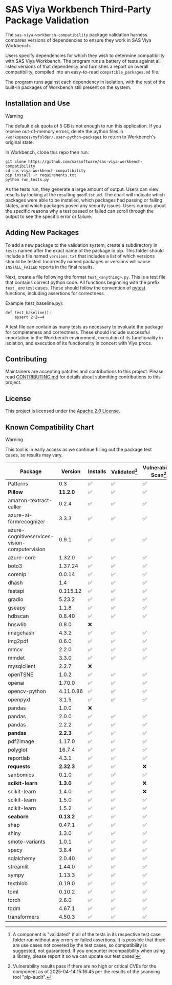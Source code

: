 # SAS Viya Workbench Third-Party Package Validation

The `sas-viya-workbench-compatibility` package validation harness compares versions of dependencies to ensure they work in SAS Viya Workbench.

Users specify dependencies for which they wish to determine compatibility with SAS Viya Workbench.
The program runs a battery of tests against all listed versions of that dependency and furnishes a report on overall compatibility, compiled into an easy-to-read `compatible_packages.md` file.

The program runs against each dependency in isolation, with the rest of the built-in packages of Workbench still present on the system.

## Installation and Use

> [!WARNING]
> The default disk quota of 5 GB is not enough to run this application.
If you receive out-of-memory errors, delete the python files in `/workspaces/myfolder/.user-python-packages` to return to Workbench's original state.

In Workbench, clone this repo then run:

```
git clone https://github.com/sassoftware/sas-viya-workbench-compatibility
cd sas-viya-workbench-compatibility
pip install -r requirements.txt
python run_tests.py
```

As the tests run, they generate a large amount of output.
Users can view results by looking at the resulting `goodlist.md`.
The chart will indicate which packages were able to be installed, which packages had passing or failing states, and which packages posed any security issues.
Users curious about the specific reasons why a test passed or failed can scroll through the output to see the specific error or failure.

## Adding New Packages

To add a new package to the validation system, create a subdirectory in `tests` named after the exact name of the package in pip.
This folder should include a file named `versions.txt` that includes a list of which versions should be tested.
Incorrectly named packages or versions will cause `INSTALL_FAILED` reports in the final results.

Next, create a file following the format `test_<anything>.py`.
This is a test file that contains correct python code.
All functions beginning with the prefix `test_` are test cases.
These should follow the convention of [pytest](https://docs.pytest.org/en/stable/contents.html) functions, including assertions for correctness.

Example (test_baseline.py):

```
def test_baseline():
    assert 2+2==4
```

A test file can contain as many tests as necessary to evaluate the package for completeness and correctness.
These should include successful importation in the Workbench environment, execution of its functionality in isolation, and execution of its functionality in concert with Viya procs.

## Contributing

Maintainers are accepting patches and contributions to this project.
Please read [CONTRIBUTING.md](CONTRIBUTING.md) for details about submitting contributions to this project.

## License

This project is licensed under the [Apache 2.0 License](LICENSE).

## Known Compatibility Chart

> [!WARNING]
> This tool is in early access as we continue filling out the package test cases, so results may vary.

| Package | Version | Installs | Validated[^1] | Vulnerability Scan[^2] |
| ------- | ------- | -------- | ------------- | ---------------------- |
| Patterns | 0.3 | ✅ | ✅ | ✅ |
| **Pillow** | **11.2.0** | ✅ | ✅ | ✅ |
| amazon-textract-caller | 0.2.4 | ✅ | ✅ | ✅ |
| azure-ai-formrecognizer | 3.3.3 | ✅ | ✅ | ✅ |
| azure-cognitiveservices-vision-computervision | 0.9.1 | ✅ | ✅ | ✅ |
| azure-core | 1.32.0 | ✅ | ✅ | ✅ |
| boto3 | 1.37.24 | ✅ | ✅ | ✅ |
| corenlp | 0.0.14 | ✅ | ✅ | ✅ |
| dhash | 1.4 | ✅ | ✅ | ✅ |
| fastapi | 0.115.12 | ✅ | ✅ | ✅ |
| gradio | 5.23.2 | ✅ | ✅ | ✅ |
| gseapy | 1.1.8 | ✅ | ✅ | ✅ |
| hdbscan | 0.8.40 | ✅ | ✅ | ✅ |
| hnswlib | 0.8.0 | ❌ |  |  |
| imagehash | 4.3.2 | ✅ | ✅ | ✅ |
| img2pdf | 0.6.0 | ✅ | ✅ | ✅ |
| mmcv | 2.2.0 | ✅ | ✅ | ✅ |
| mmdet | 3.3.0 | ✅ | ✅ | ✅ |
| mysqlclient | 2.2.7 | ❌ |  |  |
| openTSNE | 1.0.2 | ✅ | ✅ | ✅ |
| openai | 1.70.0 | ✅ | ✅ | ✅ |
| opencv-python | 4.11.0.86 | ✅ | ✅ | ✅ |
| openpyxl | 3.1.5 | ✅ | ✅ | ✅ |
| pandas | 1.0.0 | ❌ |  |  |
| pandas | 2.0.0 | ✅ | ✅ | ✅ |
| pandas | 2.2.2 | ✅ | ✅ | ✅ |
| **pandas** | **2.2.3** | ✅ | ✅ | ✅ |
| pdf2image | 1.17.0 | ✅ | ✅ | ✅ |
| polyglot | 16.7.4 | ✅ | ✅ | ✅ |
| reportlab | 4.3.1 | ✅ | ✅ | ✅ |
| **requests** | **2.32.3** | ✅ | ✅ | ❌ |
| sanbomics | 0.1.0 | ✅ | ✅ | ✅ |
| **scikit-learn** | **1.3.0** | ✅ | ✅ | ❌ |
| scikit-learn | 1.4.0 | ✅ | ✅ | ❌ |
| scikit-learn | 1.5.0 | ✅ | ✅ | ✅ |
| scikit-learn | 1.5.2 | ✅ | ✅ | ✅ |
| **seaborn** | **0.13.2** | ✅ | ✅ | ✅ |
| shap | 0.47.1 | ✅ | ✅ | ✅ |
| shiny | 1.3.0 | ✅ | ✅ | ✅ |
| smote-variants | 1.0.1 | ✅ | ✅ | ✅ |
| spacy | 3.8.4 | ✅ | ✅ | ✅ |
| sqlalchemy | 2.0.40 | ✅ | ✅ | ✅ |
| streamlit | 1.44.0 | ✅ | ✅ | ✅ |
| sympy | 1.13.3 | ✅ | ✅ | ✅ |
| textblob | 0.19.0 | ✅ | ✅ | ✅ |
| toml | 0.10.2 | ✅ | ✅ | ✅ |
| torch | 2.6.0 | ✅ | ✅ | ✅ |
| tqdm | 4.67.1 | ✅ | ✅ | ✅ |
| transformers | 4.50.3 | ✅ | ✅ | ✅ |

[^1]: A component is "validated" if all of the tests in its respective test case folder run without any errors or failed assertions. It is possible that there are use cases not covered by the test cases, so compatibility is suggested, not guaranteed. If you encounter incompatibility when using a library, please report it so we can update our test cases!

[^2]:  Vulnerability results pass if there are no high or critical CVEs for the component as of 2025-04-14 15:16:45 per the results of the scanning tool "pip-audit".
